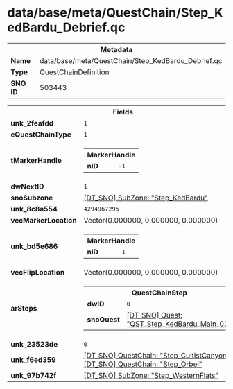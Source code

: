 <h1>data/base/meta/QuestChain/Step_KedBardu_Debrief.qc</h1><table><tr><th colspan="100%">Metadata</th></tr><tr><td><b>Name</b></td><td>data/base/meta/QuestChain/Step_KedBardu_Debrief.qc</td></tr><tr><td><b>Type</b></td><td>QuestChainDefinition</td></tr><tr><td><b>SNO ID</b></td><td>503443</td></tr></table>

<table><tr><th colspan="100%">Fields</th></tr><tr><td><b>unk_2feafdd</b></td><td><code>1</code></td></tr><tr><td><b>eQuestChainType</b></td><td><code>1</code></td></tr><tr><td><b>tMarkerHandle</b></td><td><table><tr><th colspan="100%">MarkerHandle</th></tr><tr><td><b>nID</b></td><td><code>-1</code></td></tr></table>

</td></tr><tr><td><b>dwNextID</b></td><td><code>1</code></td></tr><tr><td><b>snoSubzone</b></td><td><a href="..\Subzone\Step_KedBardu.sbz.md">[DT_SNO] SubZone: "Step_KedBardu"</a></td></tr><tr><td><b>unk_8c8a554</b></td><td><code>4294967295</code></td></tr><tr><td><b>vecMarkerLocation</b></td><td>Vector(0.000000, 0.000000, 0.000000)</td></tr><tr><td><b>unk_bd5e686</b></td><td><table><tr><th colspan="100%">MarkerHandle</th></tr><tr><td><b>nID</b></td><td><code>-1</code></td></tr></table>

</td></tr><tr><td><b>vecFlipLocation</b></td><td>Vector(0.000000, 0.000000, 0.000000)</td></tr><tr><td><b>arSteps</b></td><td><table><tr><th colspan="100%">QuestChainStep</th></tr><tr><td><b>dwID</b></td><td><code>0</code></td></tr><tr><td><b>snoQuest</b></td><td><a href="..\Quest\QST_Step_KedBardu_Main_02.qst.md">[DT_SNO] Quest: "QST_Step_KedBardu_Main_02"</a></td></tr></table>


</td></tr><tr><td><b>unk_23523de</b></td><td><code>0</code></td></tr><tr><td><b>unk_f6ed359</b></td><td><a href="Step_CultistCanyon.qc.md">[DT_SNO] QuestChain: "Step_CultistCanyon"</a>
<a href="Step_Orbei.qc.md">[DT_SNO] QuestChain: "Step_Orbei"</a>
</td></tr><tr><td><b>unk_97b742f</b></td><td><a href="..\Subzone\Step_WesternFlats.sbz.md">[DT_SNO] SubZone: "Step_WesternFlats"</a>
</td></tr></table>

